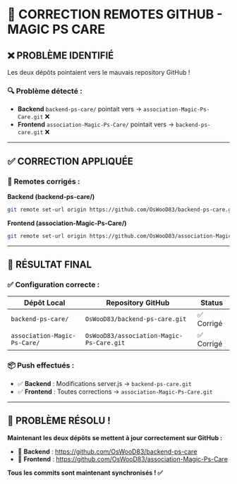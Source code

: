 # 🔧 CORRECTION REMOTES GITHUB - MAGIC PS CARE

## ❌ **PROBLÈME IDENTIFIÉ**
Les deux dépôts pointaient vers le mauvais repository GitHub !

### 🔍 **Problème détecté :**
- **Backend** `backend-ps-care/` pointait vers → `association-Magic-Ps-Care.git` ❌
- **Frontend** `association-Magic-Ps-Care/` pointait vers → `backend-ps-care.git` ❌

---

## ✅ **CORRECTION APPLIQUÉE**

### 🎯 **Remotes corrigés :**

**Backend (backend-ps-care/)**
```bash
git remote set-url origin https://github.com/OsWooD83/backend-ps-care.git
```

**Frontend (association-Magic-Ps-Care/)**  
```bash
git remote set-url origin https://github.com/OsWooD83/association-Magic-Ps-Care.git
```

---

## 🚀 **RÉSULTAT FINAL**

### ✅ **Configuration correcte :**

| Dépôt Local | Repository GitHub | Status |
|-------------|-------------------|--------|
| `backend-ps-care/` | `OsWooD83/backend-ps-care.git` | ✅ Corrigé |
| `association-Magic-Ps-Care/` | `OsWooD83/association-Magic-Ps-Care.git` | ✅ Corrigé |

### 📦 **Push effectués :**
- ✅ **Backend** : Modifications server.js → `backend-ps-care.git`
- ✅ **Frontend** : Toutes corrections → `association-Magic-Ps-Care.git`

---

## 🎉 **PROBLÈME RÉSOLU !**

**Maintenant les deux dépôts se mettent à jour correctement sur GitHub :**

- 🔧 **Backend** : https://github.com/OsWooD83/backend-ps-care
- 🎨 **Frontend** : https://github.com/OsWooD83/association-Magic-Ps-Care

**Tous les commits sont maintenant synchronisés ! ✅**
